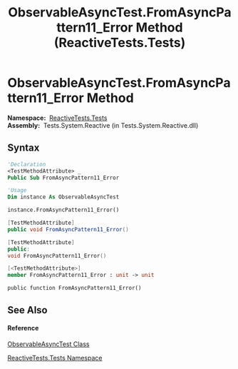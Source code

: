 ﻿---
title: ObservableAsyncTest.FromAsyncPattern11_Error Method  (ReactiveTests.Tests)
TOCTitle: FromAsyncPattern11_Error Method
ms:assetid: M:ReactiveTests.Tests.ObservableAsyncTest.FromAsyncPattern11_Error
ms:mtpsurl: https://msdn.microsoft.com/en-us/library/reactivetests.tests.observableasynctest.fromasyncpattern11_error(v=VS.103)
ms:contentKeyID: 36619311
ms.date: 06/28/2011
mtps_version: v=VS.103
f1_keywords:
- ReactiveTests.Tests.ObservableAsyncTest.FromAsyncPattern11_Error
dev_langs:
- CSharp
- JScript
- VB
- FSharp
- c++
---

# ObservableAsyncTest.FromAsyncPattern11\_Error Method

**Namespace:**  [ReactiveTests.Tests](hh289046\(v=vs.103\).md)  
**Assembly:**  Tests.System.Reactive (in Tests.System.Reactive.dll)

## Syntax

``` vb
'Declaration
<TestMethodAttribute> _
Public Sub FromAsyncPattern11_Error
```

``` vb
'Usage
Dim instance As ObservableAsyncTest

instance.FromAsyncPattern11_Error()
```

``` csharp
[TestMethodAttribute]
public void FromAsyncPattern11_Error()
```

``` c++
[TestMethodAttribute]
public:
void FromAsyncPattern11_Error()
```

``` fsharp
[<TestMethodAttribute>]
member FromAsyncPattern11_Error : unit -> unit 
```

``` jscript
public function FromAsyncPattern11_Error()
```

## See Also

#### Reference

[ObservableAsyncTest Class](hh314747\(v=vs.103\).md)

[ReactiveTests.Tests Namespace](hh289046\(v=vs.103\).md)

